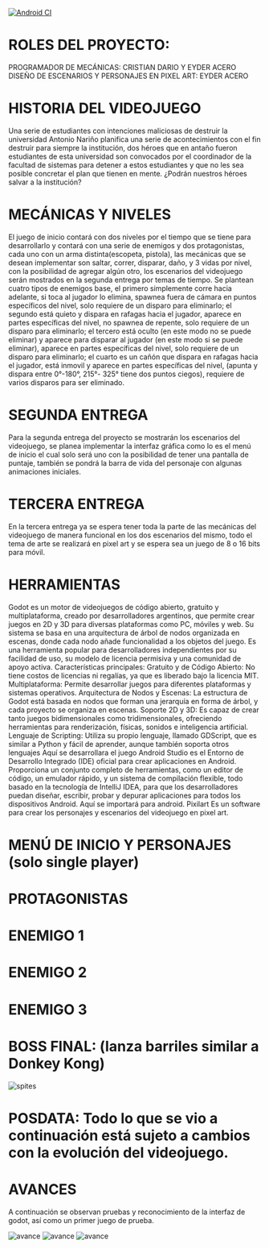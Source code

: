 [![Android CI](https://github.com/android-fis-uan/android-sample-project/actions/workflows/android.yml/badge.svg)](https://github.com/android-fis-uan/android-sample-project/actions/workflows/android.yml)

# ROLES DEL PROYECTO:
PROGRAMADOR DE MECÁNICAS: CRISTIAN DARIO Y EYDER ACERO
DISEÑO DE ESCENARIOS Y PERSONAJES EN PIXEL ART: EYDER ACERO

# HISTORIA DEL VIDEOJUEGO
Una serie de estudiantes con intenciones maliciosas de destruir la universidad Antonio Nariño planifica una serie de acontecimientos con el fin destruir para siempre la institución, dos héroes que en antaño fueron estudiantes de esta universidad son convocados por el coordinador de la facultad de sistemas para detener a estos estudiantes y que no les sea posible concretar el plan que tienen en mente.
¿Podrán nuestros héroes salvar a la institución? 

# MECÁNICAS Y NIVELES
El juego de inicio contará con dos niveles por el tiempo que se tiene para desarrollarlo y contará con una serie de enemigos y dos protagonistas, cada uno con un arma distinta(escopeta, pistola), las mecánicas que se desean implementar son saltar, correr, disparar, daño, y 3 vidas por nivel, con la posibilidad de agregar algún otro, los escenarios del videojuego serán mostrados en la segunda entrega por temas de tiempo.
Se plantean cuatro tipos de enemigos base, el primero simplemente corre hacia adelante, si toca al jugador lo elimina, spawnea fuera de cámara en puntos específicos del nivel, solo requiere de un disparo para eliminarlo; el segundo está quieto y dispara en rafagas hacia el jugador, aparece en partes específicas del nivel, no spawnea de repente, solo requiere de un disparo para eliminarlo; el tercero está oculto (en este modo no se puede eliminar) y aparece para disparar al jugador (en este modo si se puede eliminar), aparece en partes específicas del nivel, solo requiere de un disparo para eliminarlo; el cuarto es un cañón que dispara en rafagas hacia el jugador, está inmovil y aparece en partes específicas del nivel, (apunta y dispara entre 0°-180°,  215°- 325° tiene dos puntos ciegos), requiere de varios disparos para ser eliminado.  

# SEGUNDA ENTREGA
Para la segunda entrega del proyecto se mostrarán los escenarios del videojuego, se planea implementar la interfaz gráfica como lo es el menú de inicio el cual solo será uno con la posibilidad de tener una pantalla de puntaje, también se pondrá la barra de vida del personaje con algunas animaciones iniciales.

# TERCERA ENTREGA
En la tercera entrega ya se espera tener toda la parte de las mecánicas del videojuego de manera funcional en los dos escenarios del mismo, todo el tema de arte se realizará en pixel art y se espera sea un juego de 8 o 16 bits  para móvil.
# HERRAMIENTAS
Godot es un motor de videojuegos de código abierto, gratuito y multiplataforma, creado por desarrolladores argentinos, que permite crear juegos en 2D y 3D para diversas plataformas como PC, móviles y web. Su sistema se basa en una arquitectura de árbol de nodos organizada en escenas, donde cada nodo añade funcionalidad a los objetos del juego. Es una herramienta popular para desarrolladores independientes por su facilidad de uso, su modelo de licencia permisiva y una comunidad de apoyo activa. 
Características principales:
Gratuito y de Código Abierto: No tiene costos de licencias ni regalías, ya que es liberado bajo la licencia MIT. 
Multiplataforma: Permite desarrollar juegos para diferentes plataformas y sistemas operativos. 
Arquitectura de Nodos y Escenas: La estructura de Godot está basada en nodos que forman una jerarquía en forma de árbol, y cada proyecto se organiza en escenas. 
Soporte 2D y 3D: Es capaz de crear tanto juegos bidimensionales como tridimensionales, ofreciendo herramientas para renderización, físicas, sonidos e inteligencia artificial. 
Lenguaje de Scripting: Utiliza su propio lenguaje, llamado GDScript, que es similar a Python y fácil de aprender, aunque también soporta otros lenguajes
Aquí se desarrollara el juego
Android Studio es el Entorno de Desarrollo Integrado (IDE) oficial para crear aplicaciones en Android. Proporciona un conjunto completo de herramientas, como un editor de código, un emulador rápido, y un sistema de compilación flexible, todo basado en la tecnología de IntelliJ IDEA, para que los desarrolladores puedan diseñar, escribir, probar y depurar aplicaciones para todos los dispositivos Android. 
Aquí se importará para android.
Pixilart Es un software para crear los personajes y escenarios del videojuego en pixel art.

# MENÚ DE INICIO Y PERSONAJES (solo single player)
# PROTAGONISTAS
# ENEMIGO 1
# ENEMIGO 2
# ENEMIGO 3
# BOSS FINAL: (lanza barriles similar a Donkey Kong)
![spites](/docs/images/contra%20UAN%20sprites.png)

# POSDATA: Todo lo que se vio a continuación está sujeto a cambios con la evolución del videojuego.
# AVANCES
A continuación se observan pruebas y reconocimiento de la interfaz de godot, así como un primer juego de prueba.

![avance](/docs/images/Captura%20desde%202025-09-02%2021-09-26.png)
![avance](/docs/images/Captura%20desde%202025-09-02%2021-14-39.png)
![avance](/docs/images/Captura%20desde%202025-09-02%2021-15-48.png)
